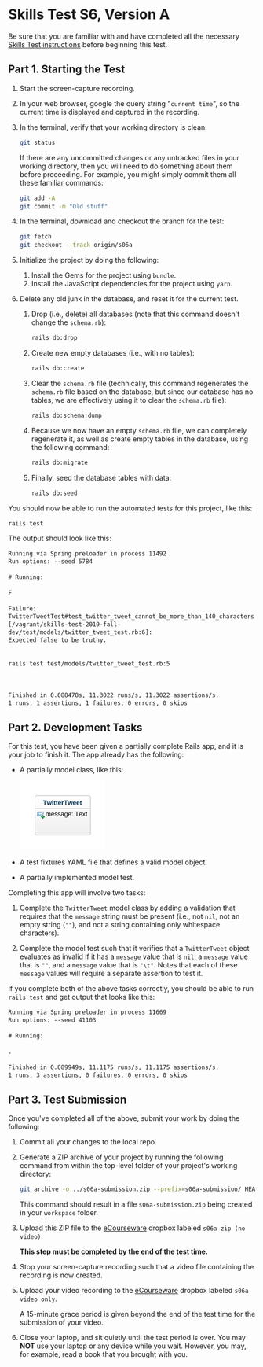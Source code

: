 # Skills Test S6, Version A

Be sure that you are familiar with and have completed all the necessary [Skills Test instructions](https://memphis-cs.github.io/comp-4081/skills-test-instructions/) before beginning this test.

## Part 1. Starting the Test

1. Start the screen-capture recording.

1. In your web browser, google the query string "`current time`", so the current time is displayed and captured in the recording.

1. In the terminal, verify that your working directory is clean:

    ```bash
    git status
    ```

    If there are any uncommitted changes or any untracked files in your working directory, then you will need to do something about them before proceeding. For example, you might simply commit them all these familiar commands:

    ```bash
    git add -A
    git commit -m "Old stuff"
    ```

1. In the terminal, download and checkout the branch for the test:

    ```bash
    git fetch
    git checkout --track origin/s06a
    ```

1. Initialize the project by doing the following:
   1. Install the Gems for the project using `bundle`.
   1. Install the JavaScript dependencies for the project using `yarn`.

1. Delete any old junk in the database, and reset it for the current test.

    1. Drop (i.e., delete) all databases (note that this command doesn't change the `schema.rb`):

        ```bash
        rails db:drop
        ```

    1. Create new empty databases (i.e., with no tables):

        ```bash
        rails db:create
        ```

    1. Clear the `schema.rb` file (technically, this command regenerates the `schema.rb` file based on the database, but since our database has no tables, we are effectively using it to clear the `schema.rb` file):

        ```bash
        rails db:schema:dump
        ```

    1. Because we now have an empty `schema.rb` file, we can completely regenerate it, as well as create empty tables in the database, using the following command:

        ```bash
        rails db:migrate
        ```

    1. Finally, seed the database tables with data:

        ```bash
        rails db:seed
        ```

You should now be able to run the automated tests for this project, like this:

```bash
rails test
```

The output should look like this:

```text
Running via Spring preloader in process 11492
Run options: --seed 5784

# Running:

F

Failure:
TwitterTweetTest#test_twitter_tweet_cannot_be_more_than_140_characters [/vagrant/skills-test-2019-fall-dev/test/models/twitter_tweet_test.rb:6]:
Expected false to be truthy.


rails test test/models/twitter_tweet_test.rb:5



Finished in 0.088478s, 11.3022 runs/s, 11.3022 assertions/s.
1 runs, 1 assertions, 1 failures, 0 errors, 0 skips
```

## Part 2. Development Tasks

For this test, you have been given a partially complete Rails app, and it is your job to finish it. The app already has the following:

- A partially model class, like this:

    ![A UML class diagram](./s06a_fig01.png)

- A test fixtures YAML file that defines a valid model object.

- A partially implemented model test.

Completing this app will involve two tasks:

1. Complete the `TwitterTweet` model class by adding a validation that requires that the `message` string must be present (i.e., not `nil`, not an empty string (`""`), and not a string containing only whitespace characters).

1. Complete the model test such that it verifies that a `TwitterTweet` object evaluates as invalid if it has a `message` value that is `nil`, a `message` value that is `""`, and a `message` value that is `"\t"`. Notes that each of these `message` values will require a separate assertion to test it.

If you complete both of the above tasks correctly, you should be able to run `rails test` and get output that looks like this:

```text
Running via Spring preloader in process 11669
Run options: --seed 41103

# Running:

.

Finished in 0.089949s, 11.1175 runs/s, 11.1175 assertions/s.
1 runs, 3 assertions, 0 failures, 0 errors, 0 skips
```

## Part 3. Test Submission

Once you've completed all of the above, submit your work by doing the following:

1. Commit all your changes to the local repo.

1. Generate a ZIP archive of your project by running the following command from within the top-level folder of your project's working directory:

    ```bash
    git archive -o ../s06a-submission.zip --prefix=s06a-submission/ HEAD
    ```

    This command should result in a file `s06a-submission.zip` being created in your `workspace` folder.

1. Upload this ZIP file to the [eCourseware](https://elearn.memphis.edu/) dropbox labeled `s06a zip (no video)`.

    **This step must be completed by the end of the test time.**

1. Stop your screen-capture recording such that a video file containing the recording is now created.

1. Upload your video recording to the [eCourseware](https://elearn.memphis.edu/) dropbox labeled `s06a video only`.

    A 15-minute grace period is given beyond the end of the test time for the submission of your video.

1. Close your laptop, and sit quietly until the test period is over. You may **NOT** use your laptop or any device while you wait. However, you may, for example, read a book that you brought with you.